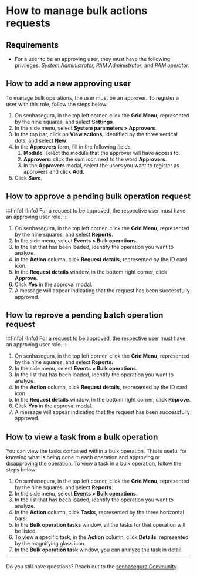 # How to manage bulk actions requests

## Requirements

* For a user to be an approving user, they must have the following privileges: *System Administrator, PAM Administrator*, and *PAM operator.*

## How to add a new approving user

To manage bulk operations, the user must be an approver. To register a user with this role, follow the steps below:

1. On senhasegura, in the top left corner, click the **Grid Menu**, represented by the nine squares, and select **Settings**.
2. In the side menu, select **System parameters > Approvers**.
3. In the top bar, click on **View actions**, identified by the three vertical dots, and select **New**.
4. In the **Approvers** form, fill in the following fields:
   1. **Module**: select the module that the approver will have access to.
   2. **Approvers**: click the sum icon next to the word **Approvers**.
   3. In the **Approvers** modal, select the users you want to register as approvers and click **Add**.
5. Click **Save**.

## How to approve a pending bulk operation request

:::(Info) (Info)
For a request to be approved, the respective user must have an approving user role.
:::

1. On senhasegura, in the top left corner, click the **Grid Menu**, represented by the nine squares, and select **Reports**.
2. In the side menu, select **Events > Bulk operations**.
3. In the list that has been loaded, identify the operation you want to analyze.
4. In the **Action** column, click **Request details**, represented by the ID card icon.
5. In the **Request details** window, in the bottom right corner, click **Approve**.
6. Click **Yes** in the approval modal.
7. A message will appear indicating that the request has been successfully approved.

## How to reprove a pending batch operation request

:::(Info) (Info)
For a request to be approved, the respective user must have an approving user role.
:::

1. On senhasegura, in the top left corner, click the **Grid Menu**, represented by the nine squares, and select **Reports**.
2. In the side menu, select **Events > Bulk operations**.
3. In the list that has been loaded, identify the operation you want to analyze.
4. In the **Action** column, click **Request details**, represented by the ID card icon.
5. In the **Request details** window, in the bottom right corner, click **Reprove**.
6. Click **Yes** in the approval modal.
7. A message will appear indicating that the request has been successfully approved.

## How to view a task from a bulk operation

You can view the tasks contained within a bulk operation. This is useful for knowing what is being done in each operation and approving or disapproving the operation. To view a task in a bulk operation, follow the steps below:

1. On senhasegura, in the top left corner, click the **Grid Menu**, represented by the nine squares, and select **Reports**.
2. In the side menu, select **Events > Bulk operations**.
3. In the list that has been loaded, identify the operation you want to analyze.
4. In the **Action** column, click **Tasks**, represented by the three horizontal bars.
5. In the **Bulk operation tasks** window, all the tasks for that operation will be listed.
6. To view a specific task, in the **Action** column, click **Details**, represented by the magnifying glass icon.
7. In the **Bulk operation task** window, you can analyze the task in detail.

---

Do you still have questions? Reach out to the [senhasegura Community](https://community.senhasegura.io/).